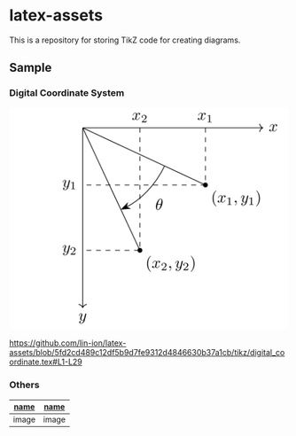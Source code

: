 # latex-assets

This is a repository for storing TikZ code for creating diagrams.

## Sample

### Digital Coordinate System

![digital_coordinate](image/digital_coordinate_background.png)

<https://github.com/lin-ion/latex-assets/blob/5fd2cd489c12df5b9d7fe9312d4846630b37a1cb/tikz/digital_coordinate.tex#L1-L29>

### Others

| [name]() | [name]() |
|- |- |
| image | image |
